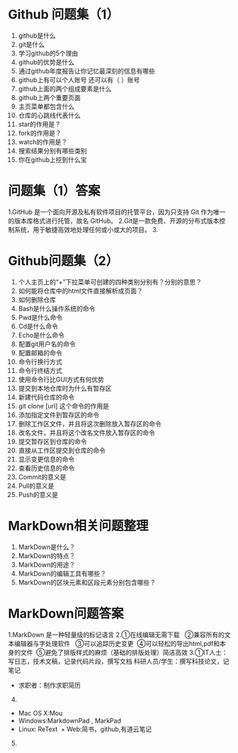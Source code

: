 #  Github 问题集（1）
1. github是什么
2. git是什么
3. 学习github的5个理由
4. github的优势是什么
5. 通过github年度报告让你记忆最深刻的信息有哪些
6. github上有可以个人账号 还可以有（  ）账号
7. github上面的两个组成要素是什么
8. github上两个重要页面
9. 主页菜单都包含什么
10. 仓库的心跳线代表什么
11. star的作用是？
11. fork的作用是？
11. watch的作用是？
12. 搜索结果分别有哪些类别
13. 你在github上挖到什么宝

# 问题集（1）答案
1.GitHub 是一个面向开源及私有软件项目的托管平台，因为只支持 Git 作为唯一的版本库格式进行托管，故名 GitHub。
2.Git是一款免费、开源的分布式版本控制系统，用于敏捷高效地处理任何或小或大的项目。
3.



# Github问题集（2）

1.	个人主页上的“+”下拉菜单可创建的四种类别分别有？分别的意思？
14.	如何能将仓库中的html文件直接解析成页面？
15.	如何删除仓库
16.	Bash是什么操作系统的命令
17.	Pwd是什么命令
18.	Cd是什么命令
19.	Echo是什么命令
20.	配置git用户名的命令
21.	配置邮箱的命令
22.	命令行换行方式
23.	命令行终结方式
24.	使用命令行比GUI方式有何优势
25.	提交到本地仓库时为什么有暂存区
26.	新建代码仓库的命令
27.	git clone [url] 这个命令的作用是
28.	添加指定文件到暂存区的命令
29.	删除工作区文件，并且将这次删除放入暂存区的命令
30.	改名文件，并且将这个改名文件放入暂存区的命令
31.	提交暂存区到仓库的命令
32.	直接从工作区提交到仓库的命令
33.	显示变更信息的命令
34.	查看历史信息的命令
35.	Commit的意义是
36.	Pull的意义是
37.	Push的意义是


# MarkDown相关问题整理
1.	MarkDown是什么？
2.	MarkDown的特点？
3.	MarkDown的用途？
4.	MarkDown的编辑工具有哪些？
5.	MarkDown的区块元素和区段元素分别包含哪些？

# MarkDown问题答案
1.MarkDown 是一种轻量级的标记语言
2.①在线编辑无需下载  
  ②兼容所有的文本编辑器与字处理软件  
  ③可以追踪历史变更
  ④可以轻松的导出html,pdf和本身的文件
  ⑤避免了排版样式的麻烦（基础的排版处理）简洁高效
3.①IT人士：写日志，技术文稿，记录代码片段，撰写文档
  科研人员/学生：撰写科技论文，记笔记
  + 求职者：制作求职简历
4.
  + Mac OS X:Mou
  + Windows:MarkdownPad , MarkPad
  + Linux: ReText
  + Web:简书，github,有道云笔记
5.
